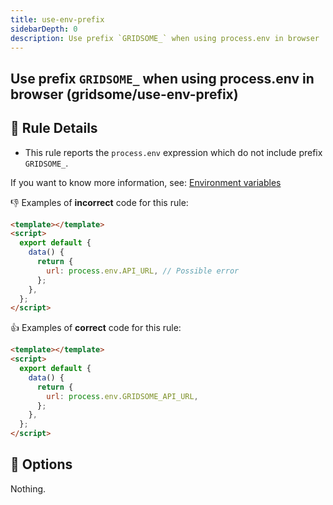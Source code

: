 ```yaml
---
title: use-env-prefix
sidebarDepth: 0
description: Use prefix `GRIDSOME_` when using process.env in browser
---
```


## Use prefix `GRIDSOME_` when using process.env in browser (gridsome/use-env-prefix)

## :book: Rule Details

- This rule reports the `process.env` expression which do not include prefix `GRIDSOME_`.

If you want to know more information, see: [Environment variables](https://gridsome.org/docs/environment-variables/)

:-1: Examples of **incorrect** code for this rule:

```html
<template></template>
<script>
  export default {
    data() {
      return {
        url: process.env.API_URL, // Possible error
      };
    },
  };
</script>
```

:+1: Examples of **correct** code for this rule:

```html
<template></template>
<script>
  export default {
    data() {
      return {
        url: process.env.GRIDSOME_API_URL,
      };
    },
  };
</script>
```

## :wrench: Options

Nothing.
